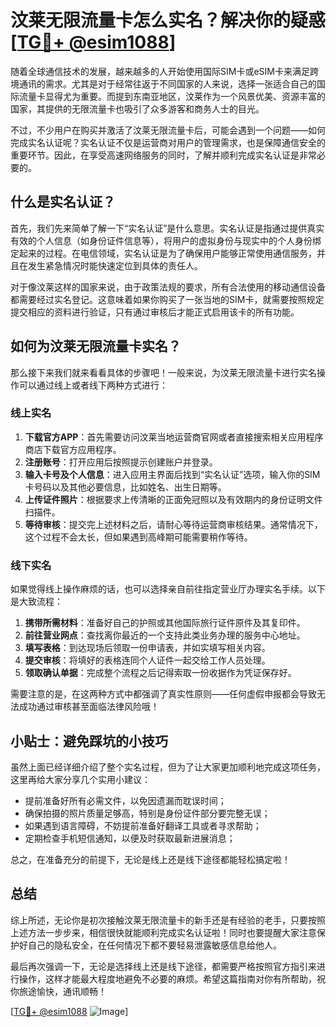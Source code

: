 # 汶莱无限流量卡怎么实名？解决你的疑惑[[TG💪+ @esim1088](https://t.me/s/esim1088)]

随着全球通信技术的发展，越来越多的人开始使用国际SIM卡或eSIM卡来满足跨境通讯的需求。尤其是对于经常往返于不同国家的人来说，选择一张适合自己的国际流量卡显得尤为重要。而提到东南亚地区，汶莱作为一个风景优美、资源丰富的国家，其提供的无限流量卡也吸引了众多游客和商务人士的目光。

不过，不少用户在购买并激活了汶莱无限流量卡后，可能会遇到一个问题——如何完成实名认证呢？实名认证不仅是运营商对用户的管理需求，也是保障通信安全的重要环节。因此，在享受高速网络服务的同时，了解并顺利完成实名认证是非常必要的。

## 什么是实名认证？

首先，我们先来简单了解一下“实名认证”是什么意思。实名认证是指通过提供真实有效的个人信息（如身份证件信息等），将用户的虚拟身份与现实中的个人身份绑定起来的过程。在电信领域，实名认证是为了确保用户能够正常使用通信服务，并且在发生紧急情况时能快速定位到具体的责任人。

对于像汶莱这样的国家来说，由于政策法规的要求，所有合法使用的移动通信设备都需要经过实名登记。这意味着如果你购买了一张当地的SIM卡，就需要按照规定提交相应的资料进行验证，只有通过审核后才能正式启用该卡的所有功能。

## 如何为汶莱无限流量卡实名？

那么接下来我们就来看看具体的步骤吧！一般来说，为汶莱无限流量卡进行实名操作可以通过线上或者线下两种方式进行：

### 线上实名

1. **下载官方APP**：首先需要访问汶莱当地运营商官网或者直接搜索相关应用程序商店下载官方应用程序。
2. **注册账号**：打开应用后按照提示创建账户并登录。
3. **输入卡号及个人信息**：进入应用主界面后找到“实名认证”选项，输入你的SIM卡号码以及其他必要信息，比如姓名、出生日期等。
4. **上传证件照片**：根据要求上传清晰的正面免冠照以及有效期内的身份证明文件扫描件。
5. **等待审核**：提交完上述材料之后，请耐心等待运营商审核结果。通常情况下，这个过程不会太长，但如果遇到高峰期可能需要稍作等待。

### 线下实名

如果觉得线上操作麻烦的话，也可以选择亲自前往指定营业厅办理实名手续。以下是大致流程：

1. **携带所需材料**：准备好自己的护照或其他国际旅行证件原件及其复印件。
2. **前往营业网点**：查找离你最近的一个支持此类业务办理的服务中心地址。
3. **填写表格**：到达现场后领取一份申请表，并如实填写相关内容。
4. **提交审核**：将填好的表格连同个人证件一起交给工作人员处理。
5. **领取确认单据**：完成整个流程之后记得索取一份收据作为凭证保存好。

需要注意的是，在这两种方式中都强调了真实性原则——任何虚假申报都会导致无法成功通过审核甚至面临法律风险哦！

## 小贴士：避免踩坑的小技巧

虽然上面已经详细介绍了整个实名过程，但为了让大家更加顺利地完成这项任务，这里再给大家分享几个实用小建议：

- 提前准备好所有必需文件，以免因遗漏而耽误时间；
- 确保拍摄的照片质量足够高，特别是身份证件部分要完整无误；
- 如果遇到语言障碍，不妨提前准备好翻译工具或者寻求帮助；
- 定期检查手机短信通知，以便及时获取最新进展消息；

总之，在准备充分的前提下，无论是线上还是线下途径都能轻松搞定啦！

## 总结

综上所述，无论你是初次接触汶莱无限流量卡的新手还是有经验的老手，只要按照上述方法一步步来，相信很快就能顺利完成实名认证啦！同时也要提醒大家注意保护好自己的隐私安全，在任何情况下都不要轻易泄露敏感信息给他人。

最后再次强调一下，无论是选择线上还是线下途径，都需要严格按照官方指引来进行操作，这样才能最大程度地避免不必要的麻烦。希望这篇指南对你有所帮助，祝你旅途愉快，通讯顺畅！

[[TG💪+ @esim1088](https://t.me/s/esim1088) ![Image](https://i.postimg.cc/4NQfJmqS/Snipaste-2025-05-13-00-14-12.png)]